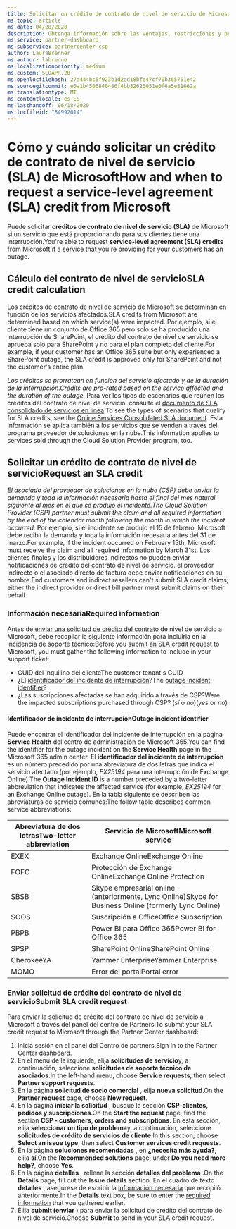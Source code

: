 ```yaml
---
title: Solicitar un crédito de contrato de nivel de servicio de Microsoft
ms.topic: article
ms.date: 04/28/2020
description: Obtenga información sobre las ventajas, restricciones y procedimientos para solicitar un crédito de contrato de nivel de servicio (SLA) de Microsoft si los clientes experimentan una interrupción del servicio.
ms.service: partner-dashboard
ms.subservice: partnercenter-csp
author: LauraBrenner
ms.author: labrenne
ms.localizationpriority: medium
ms.custom: SEOAPR.20
ms.openlocfilehash: 27a444bc5f923b1d2ad18bfe47cf70b365751e42
ms.sourcegitcommit: e0a1b4506840486f4bb82620051e0f6a5e81662a
ms.translationtype: MT
ms.contentlocale: es-ES
ms.lasthandoff: 06/18/2020
ms.locfileid: "84992014"
---
```

# <a name="how-and-when-to-request-a-service-level-agreement-sla-credit-from-microsoft"></a><span data-ttu-id="c0028-103">Cómo y cuándo solicitar un crédito de contrato de nivel de servicio (SLA) de Microsoft</span><span class="sxs-lookup"><span data-stu-id="c0028-103">How and when to request a service-level agreement (SLA) credit from Microsoft</span></span>

<span data-ttu-id="c0028-104">Puede solicitar **créditos de contrato de nivel de servicio (SLA)** de Microsoft si un servicio que está proporcionando para sus clientes tiene una interrupción.</span><span class="sxs-lookup"><span data-stu-id="c0028-104">You're able to request **service-level agreement (SLA) credits** from Microsoft if a service that you're providing for your customers has an outage.</span></span>

## <a name="sla-credit-calculation"></a><span data-ttu-id="c0028-105">Cálculo del contrato de nivel de servicio</span><span class="sxs-lookup"><span data-stu-id="c0028-105">SLA credit calculation</span></span>

<span data-ttu-id="c0028-106">Los créditos de contrato de nivel de servicio de Microsoft se determinan en función de los servicios afectados.</span><span class="sxs-lookup"><span data-stu-id="c0028-106">SLA credits from Microsoft are determined based on which service(s) were impacted.</span></span> <span data-ttu-id="c0028-107">Por ejemplo, si el cliente tiene un conjunto de Office 365 pero solo se ha producido una interrupción de SharePoint, el crédito del contrato de nivel de servicio se aprueba solo para SharePoint y no para el plan completo del cliente.</span><span class="sxs-lookup"><span data-stu-id="c0028-107">For example, if your customer has an Office 365 suite but only experienced a SharePoint outage, the SLA credit is approved only for SharePoint and not the customer's entire plan.</span></span>

<span data-ttu-id="c0028-108">*Los créditos se prorratean en función del servicio afectado y de la duración de la interrupción.*</span><span class="sxs-lookup"><span data-stu-id="c0028-108">*Credits are pro-rated based on the service affected and the duration of the outage.*</span></span> <span data-ttu-id="c0028-109">Para ver los tipos de escenarios que reúnen los créditos del contrato de nivel de servicio, consulte el [documento de SLA consolidado de servicios en línea](http://www.microsoftvolumelicensing.com/DocumentSearch.aspx?Mode=3&DocumentTypeId=37).</span><span class="sxs-lookup"><span data-stu-id="c0028-109">To see the types of scenarios that qualify for SLA credits, see the [Online Services Consolidated SLA document](http://www.microsoftvolumelicensing.com/DocumentSearch.aspx?Mode=3&DocumentTypeId=37).</span></span> <span data-ttu-id="c0028-110">Esta información se aplica también a los servicios que se venden a través del programa proveedor de soluciones en la nube.</span><span class="sxs-lookup"><span data-stu-id="c0028-110">This information applies to services sold through the Cloud Solution Provider program, too.</span></span>

## <a name="request-an-sla-credit"></a><span data-ttu-id="c0028-111">Solicitar un crédito de contrato de nivel de servicio</span><span class="sxs-lookup"><span data-stu-id="c0028-111">Request an SLA credit</span></span>

<span data-ttu-id="c0028-112">*El asociado del proveedor de soluciones en la nube (CSP) debe enviar la demanda y toda la información necesaria hasta el final del mes natural siguiente al mes en el que se produjo el incidente.*</span><span class="sxs-lookup"><span data-stu-id="c0028-112">*The Cloud Solution Provider (CSP) partner must submit the claim and all required information by the end of the calendar month following the month in which the incident occurred.*</span></span> <span data-ttu-id="c0028-113">Por ejemplo, si el incidente se produjo el 15 de febrero, Microsoft debe recibir la demanda y toda la información necesaria antes del 31 de marzo.</span><span class="sxs-lookup"><span data-stu-id="c0028-113">For example, if the incident occurred on February 15th, Microsoft must receive the claim and all required information by March 31st.</span></span> <span data-ttu-id="c0028-114">Los clientes finales y los distribuidores indirectos no pueden enviar notificaciones de crédito del contrato de nivel de servicio. el proveedor indirecto o el asociado directo de factura debe enviar notificaciones en su nombre.</span><span class="sxs-lookup"><span data-stu-id="c0028-114">End customers and indirect resellers can't submit SLA credit claims; either the indirect provider or direct bill partner must submit claims on their behalf.</span></span>

### <a name="required-information"></a><span data-ttu-id="c0028-115">Información necesaria</span><span class="sxs-lookup"><span data-stu-id="c0028-115">Required information</span></span>

<span data-ttu-id="c0028-116">Antes de [enviar una solicitud de crédito del contrato](#submit-sla-credit-request) de nivel de servicio a Microsoft, debe recopilar la siguiente información para incluirla en la incidencia de soporte técnico:</span><span class="sxs-lookup"><span data-stu-id="c0028-116">Before you [submit an SLA credit request](#submit-sla-credit-request) to Microsoft, you must gather the following information to include in your support ticket:</span></span>

- <span data-ttu-id="c0028-117">GUID del inquilino del cliente</span><span class="sxs-lookup"><span data-stu-id="c0028-117">The customer tenant's GUID</span></span>
- <span data-ttu-id="c0028-118">¿El [identificador del incidente de interrupción](#outage-incident-identifier)?</span><span class="sxs-lookup"><span data-stu-id="c0028-118">The [outage incident identifier](#outage-incident-identifier)?</span></span>
- <span data-ttu-id="c0028-119">¿Las suscripciones afectadas se han adquirido a través de CSP?</span><span class="sxs-lookup"><span data-stu-id="c0028-119">Were the impacted subscriptions purchased through CSP?</span></span> <span data-ttu-id="c0028-120">(*sí* o *no*)</span><span class="sxs-lookup"><span data-stu-id="c0028-120">(*yes* or *no*)</span></span>

#### <a name="outage-incident-identifier"></a><span data-ttu-id="c0028-121">Identificador de incidente de interrupción</span><span class="sxs-lookup"><span data-stu-id="c0028-121">Outage incident identifier</span></span>

<span data-ttu-id="c0028-122">Puede encontrar el identificador del incidente de interrupción en la página **Service Health** del centro de administración de Microsoft 365.</span><span class="sxs-lookup"><span data-stu-id="c0028-122">You can find the identifier for the outage incident on the **Service Health** page in the Microsoft 365 admin center.</span></span> <span data-ttu-id="c0028-123">El **identificador del incidente de interrupción** es un número precedido por una abreviatura de dos letras que indica el servicio afectado (por ejemplo, *EX25194* para una interrupción de Exchange Online).</span><span class="sxs-lookup"><span data-stu-id="c0028-123">The **Outage Incident ID** is a number preceded by a two-letter abbreviation that indicates the affected service (for example, *EX25194* for an Exchange Online outage).</span></span> <span data-ttu-id="c0028-124">En la tabla siguiente se describen las abreviaturas de servicio comunes:</span><span class="sxs-lookup"><span data-stu-id="c0028-124">The follow table describes common service abbreviations:</span></span>

| <span data-ttu-id="c0028-125">Abreviatura de dos letras</span><span class="sxs-lookup"><span data-stu-id="c0028-125">Two-letter abbreviation</span></span> | <span data-ttu-id="c0028-126">Servicio de Microsoft</span><span class="sxs-lookup"><span data-stu-id="c0028-126">Microsoft service</span></span> |
| ----------------------- | ----------------- |
| <span data-ttu-id="c0028-127">EX</span><span class="sxs-lookup"><span data-stu-id="c0028-127">EX</span></span> | <span data-ttu-id="c0028-128">Exchange Online</span><span class="sxs-lookup"><span data-stu-id="c0028-128">Exchange Online</span></span> |
| <span data-ttu-id="c0028-129">FO</span><span class="sxs-lookup"><span data-stu-id="c0028-129">FO</span></span> | <span data-ttu-id="c0028-130">Protección de Exchange Online</span><span class="sxs-lookup"><span data-stu-id="c0028-130">Exchange Online Protection</span></span> |
| <span data-ttu-id="c0028-131">SB</span><span class="sxs-lookup"><span data-stu-id="c0028-131">SB</span></span> | <span data-ttu-id="c0028-132">Skype empresarial online (anteriormente, Lync Online)</span><span class="sxs-lookup"><span data-stu-id="c0028-132">Skype for Business Online (formerly Lync Online)</span></span> |
| <span data-ttu-id="c0028-133">SO</span><span class="sxs-lookup"><span data-stu-id="c0028-133">OS</span></span> | <span data-ttu-id="c0028-134">Suscripción a Office</span><span class="sxs-lookup"><span data-stu-id="c0028-134">Office Subscription</span></span> |
| <span data-ttu-id="c0028-135">PB</span><span class="sxs-lookup"><span data-stu-id="c0028-135">PB</span></span> | <span data-ttu-id="c0028-136">Power BI para Office 365</span><span class="sxs-lookup"><span data-stu-id="c0028-136">Power BI for Office 365</span></span> |
| <span data-ttu-id="c0028-137">SP</span><span class="sxs-lookup"><span data-stu-id="c0028-137">SP</span></span> | <span data-ttu-id="c0028-138">SharePoint Online</span><span class="sxs-lookup"><span data-stu-id="c0028-138">SharePoint Online</span></span> |
| <span data-ttu-id="c0028-139">Cherokee</span><span class="sxs-lookup"><span data-stu-id="c0028-139">YA</span></span> | <span data-ttu-id="c0028-140">Yammer Enterprise</span><span class="sxs-lookup"><span data-stu-id="c0028-140">Yammer Enterprise</span></span> |
| <span data-ttu-id="c0028-141">MO</span><span class="sxs-lookup"><span data-stu-id="c0028-141">MO</span></span> | <span data-ttu-id="c0028-142">Error del portal</span><span class="sxs-lookup"><span data-stu-id="c0028-142">Portal error</span></span> |

### <a name="submit-sla-credit-request"></a><span data-ttu-id="c0028-143">Enviar solicitud de crédito del contrato de nivel de servicio</span><span class="sxs-lookup"><span data-stu-id="c0028-143">Submit SLA credit request</span></span>

<span data-ttu-id="c0028-144">Para enviar la solicitud de crédito del contrato de nivel de servicio a Microsoft a través del panel del centro de Partners:</span><span class="sxs-lookup"><span data-stu-id="c0028-144">To submit your SLA credit request to Microsoft through the Partner Center dashboard:</span></span>

1. <span data-ttu-id="c0028-145">Inicia sesión en el panel del Centro de partners.</span><span class="sxs-lookup"><span data-stu-id="c0028-145">Sign in to the Partner Center dashboard.</span></span>
2. <span data-ttu-id="c0028-146">En el menú de la izquierda, elija **solicitudes de servicio**y, a continuación, seleccione **solicitudes de soporte técnico de asociados**.</span><span class="sxs-lookup"><span data-stu-id="c0028-146">In the left-hand menu, choose **Service requests**, then select **Partner support requests**.</span></span>
3. <span data-ttu-id="c0028-147">En la página **solicitud de socio comercial** , elija **nueva solicitud**.</span><span class="sxs-lookup"><span data-stu-id="c0028-147">On the **Partner request** page, choose **New request**.</span></span>
4. <span data-ttu-id="c0028-148">En la página **iniciar la solicitud** , busque la sección **CSP-clientes, pedidos y suscripciones**.</span><span class="sxs-lookup"><span data-stu-id="c0028-148">On the **Start the request** page, find the section **CSP - customers, orders and subscriptions**.</span></span> <span data-ttu-id="c0028-149">En esta sección, elija **seleccionar un tipo de problema**y, a continuación, seleccione **solicitudes de crédito de servicios de cliente**.</span><span class="sxs-lookup"><span data-stu-id="c0028-149">In this section, choose **Select an issue type**, then select **Customer services credit requests**.</span></span>
5. <span data-ttu-id="c0028-150">En la página **soluciones recomendadas** , en **¿necesita más ayuda?**, elija **sí**.</span><span class="sxs-lookup"><span data-stu-id="c0028-150">On the **Recommended solutions** page, under **Do you need more help?**, choose **Yes**.</span></span>
6. <span data-ttu-id="c0028-151">En la página **detalles** , rellene la sección **detalles del problema** .</span><span class="sxs-lookup"><span data-stu-id="c0028-151">On the **Details** page, fill out the **Issue details** section.</span></span> <span data-ttu-id="c0028-152">En el cuadro de texto **detalles** , asegúrese de escribir la [información necesaria](#required-information) que recopiló anteriormente.</span><span class="sxs-lookup"><span data-stu-id="c0028-152">In the **Details** text box, be sure to enter the [required information](#required-information) that you gathered earlier.</span></span>
7. <span data-ttu-id="c0028-153">Elija **submit (enviar** ) para enviar la solicitud de crédito del contrato de nivel de servicio.</span><span class="sxs-lookup"><span data-stu-id="c0028-153">Choose **Submit** to send in your SLA credit request.</span></span>
